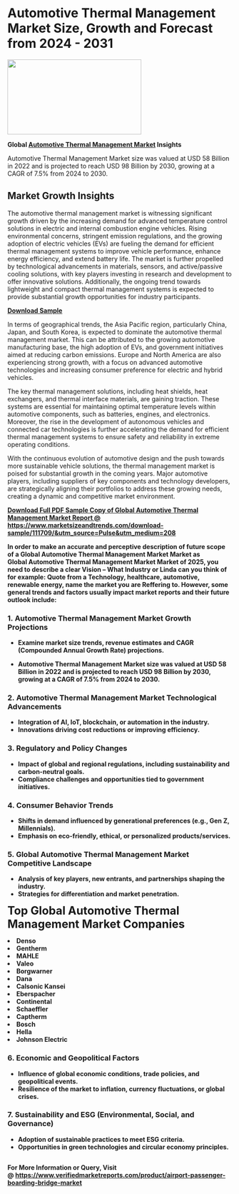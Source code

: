 <H1>Automotive Thermal Management Market Size, Growth and Forecast from 2024 - 2031</H1><img class="aligncenter size-medium wp-image-584254" src="https://thirdeyenews.in/wp-content/uploads/2024/09/Global-Market-Research-300x168.jpeg" alt="" width="300" height="168" /><p><strong>Global&nbsp;<a href="https://www.marketsizeandtrends.com/download-sample/111709/&amp;utm_source=Pulse&amp;utm_medium=208">Automotive Thermal Management Market</a> Insights</strong></p><p>Automotive Thermal Management Market size was valued at USD 58 Billion in 2022 and is projected to reach USD 98 Billion by 2030, growing at a CAGR of 7.5% from 2024 to 2030.</p><p><h2>Market Growth Insights</h2> <p>The automotive thermal management market is witnessing significant growth driven by the increasing demand for advanced temperature control solutions in electric and internal combustion engine vehicles. Rising environmental concerns, stringent emission regulations, and the growing adoption of electric vehicles (EVs) are fueling the demand for efficient thermal management systems to improve vehicle performance, enhance energy efficiency, and extend battery life. The market is further propelled by technological advancements in materials, sensors, and active/passive cooling solutions, with key players investing in research and development to offer innovative solutions. Additionally, the ongoing trend towards lightweight and compact thermal management systems is expected to provide substantial growth opportunities for industry participants.</p> <p><strong><a href="#">Download Sample</a></strong></p> <p>In terms of geographical trends, the Asia Pacific region, particularly China, Japan, and South Korea, is expected to dominate the automotive thermal management market. This can be attributed to the growing automotive manufacturing base, the high adoption of EVs, and government initiatives aimed at reducing carbon emissions. Europe and North America are also experiencing strong growth, with a focus on advanced automotive technologies and increasing consumer preference for electric and hybrid vehicles.</p> <p>The key thermal management solutions, including heat shields, heat exchangers, and thermal interface materials, are gaining traction. These systems are essential for maintaining optimal temperature levels within automotive components, such as batteries, engines, and electronics. Moreover, the rise in the development of autonomous vehicles and connected car technologies is further accelerating the demand for efficient thermal management systems to ensure safety and reliability in extreme operating conditions.</p> <p>With the continuous evolution of automotive design and the push towards more sustainable vehicle solutions, the thermal management market is poised for substantial growth in the coming years. Major automotive players, including suppliers of key components and technology developers, are strategically aligning their portfolios to address these growing needs, creating a dynamic and competitive market environment.</p> <p><strong><a href="#"></p><p><span class=""><strong>Download Full PDF Sample Copy of Global Automotive Thermal Management Market Report</strong> @ <a href="https://www.marketsizeandtrends.com/download-sample/111709/&amp;utm_source=Pulse&amp;utm_medium=208" target="_blank">https://www.marketsizeandtrends.com/download-sample/111709/&amp;utm_source=Pulse&amp;utm_medium=208</a></span></p><p>In order to make an accurate and perceptive description of future scope of a Global&nbsp;Automotive Thermal Management Market Market as Global&nbsp;Automotive Thermal Management Market Market of 2025, you need to describe a clear Vision &ndash; What Industry or Linda can you think of for example: Quote from a Technology, healthcare, automotive, renewable energy, name the market you are Reffering to. However, some general trends and factors usually impact market reports and their future outlook include:</p><h3>1.&nbsp;<strong>Automotive Thermal Management Market Growth Projections</strong></h3><ul><li>Examine market size trends, revenue estimates and CAGR (Compounded Annual Growth Rate) projections.</li><li><p>Automotive Thermal Management Market size was valued at USD 58 Billion in 2022 and is projected to reach USD 98 Billion by 2030, growing at a CAGR of 7.5% from 2024 to 2030.</p></li></ul><h3>2.&nbsp;<strong>Automotive Thermal Management Market Technological Advancements</strong></h3><ul><li>Integration of AI, IoT, blockchain, or automation in the industry.</li><li>Innovations driving cost reductions or improving efficiency.</li></ul><h3>3.&nbsp;<strong>Regulatory and Policy Changes</strong></h3><ul><li>Impact of global and regional regulations, including sustainability and carbon-neutral goals.</li><li>Compliance challenges and opportunities tied to government initiatives.</li></ul><h3>4.&nbsp;<strong>Consumer Behavior Trends</strong></h3><ul><li>Shifts in demand influenced by generational preferences (e.g., Gen Z, Millennials).</li><li>Emphasis on eco-friendly, ethical, or personalized products/services.</li></ul><h3>5.&nbsp;<strong>Global Automotive Thermal Management Market Competitive Landscape</strong></h3><ul><li>Analysis of key players, new entrants, and partnerships shaping the industry.</li><li>Strategies for differentiation and market penetration.</li></ul><p data-pm-slice="1 1 []"><span style="color: inherit; font-family: inherit; font-size: 25px;">Top Global Automotive Thermal Management Market Companies</span></p><div class="" data-test-id=""><p><li>Denso</li><li> Gentherm</li><li> MAHLE</li><li> Valeo</li><li> Borgwarner</li><li> Dana</li><li> Calsonic Kansei</li><li> Eberspacher</li><li> Continental</li><li> Schaeffler</li><li> Captherm</li><li> Bosch</li><li> Hella</li><li> Johnson Electric</li></p></div><h3>6.&nbsp;<strong>Economic and Geopolitical Factors</strong></h3><ul><li>Influence of global economic conditions, trade policies, and geopolitical events.</li><li>Resilience of the market to inflation, currency fluctuations, or global crises.</li></ul><h3>7.&nbsp;<strong>Sustainability and ESG (Environmental, Social, and Governance)</strong></h3><ul><li>Adoption of sustainable practices to meet ESG criteria.</li><li>Opportunities in green technologies and circular economy principles.</li></ul><h2><strong style="font-size: 14px;">For More Information or Query, Visit @&nbsp;</strong><a style="background-color: #ffffff; font-size: 14px;" href="https://www.marketsizeandtrends.com/report/automotive-thermal-management-market/" target="_blank">https://www.verifiedmarketreports.com/product/airport-passenger-boarding-bridge-market</a></h2>
